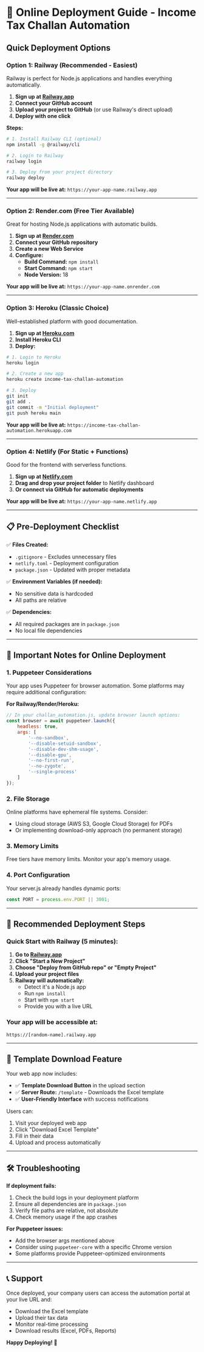 # 🚀 Online Deployment Guide - Income Tax Challan Automation

## Quick Deployment Options

### Option 1: Railway (Recommended - Easiest)
Railway is perfect for Node.js applications and handles everything automatically.

1. **Sign up at [Railway.app](https://railway.app)**
2. **Connect your GitHub account**
3. **Upload your project to GitHub** (or use Railway's direct upload)
4. **Deploy with one click**

**Steps:**
```bash
# 1. Install Railway CLI (optional)
npm install -g @railway/cli

# 2. Login to Railway
railway login

# 3. Deploy from your project directory
railway deploy
```

**Your app will be live at:** `https://your-app-name.railway.app`

---

### Option 2: Render.com (Free Tier Available)
Great for hosting Node.js applications with automatic builds.

1. **Sign up at [Render.com](https://render.com)**
2. **Connect your GitHub repository**
3. **Create a new Web Service**
4. **Configure:**
   - **Build Command:** `npm install`
   - **Start Command:** `npm start`
   - **Node Version:** 18

**Your app will be live at:** `https://your-app-name.onrender.com`

---

### Option 3: Heroku (Classic Choice)
Well-established platform with good documentation.

1. **Sign up at [Heroku.com](https://heroku.com)**
2. **Install Heroku CLI**
3. **Deploy:**

```bash
# 1. Login to Heroku
heroku login

# 2. Create a new app
heroku create income-tax-challan-automation

# 3. Deploy
git init
git add .
git commit -m "Initial deployment"
git push heroku main
```

**Your app will be live at:** `https://income-tax-challan-automation.herokuapp.com`

---

### Option 4: Netlify (For Static + Functions)
Good for the frontend with serverless functions.

1. **Sign up at [Netlify.com](https://netlify.com)**
2. **Drag and drop your project folder** to Netlify dashboard
3. **Or connect via GitHub for automatic deployments**

**Your app will be live at:** `https://your-app-name.netlify.app`

---

## 📋 Pre-Deployment Checklist

✅ **Files Created:**
- `.gitignore` - Excludes unnecessary files
- `netlify.toml` - Deployment configuration
- `package.json` - Updated with proper metadata

✅ **Environment Variables (if needed):**
- No sensitive data is hardcoded
- All paths are relative

✅ **Dependencies:**
- All required packages are in `package.json`
- No local file dependencies

---

## 🔧 Important Notes for Online Deployment

### 1. **Puppeteer Considerations**
Your app uses Puppeteer for browser automation. Some platforms may require additional configuration:

**For Railway/Render/Heroku:**
```javascript
// In your challan_automation.js, update browser launch options:
const browser = await puppeteer.launch({
    headless: true,
    args: [
        '--no-sandbox',
        '--disable-setuid-sandbox',
        '--disable-dev-shm-usage',
        '--disable-gpu',
        '--no-first-run',
        '--no-zygote',
        '--single-process'
    ]
});
```

### 2. **File Storage**
Online platforms have ephemeral file systems. Consider:
- Using cloud storage (AWS S3, Google Cloud Storage) for PDFs
- Or implementing download-only approach (no permanent storage)

### 3. **Memory Limits**
Free tiers have memory limits. Monitor your app's memory usage.

### 4. **Port Configuration**
Your server.js already handles dynamic ports:
```javascript
const PORT = process.env.PORT || 3001;
```

---

## 🎯 Recommended Deployment Steps

### **Quick Start with Railway (5 minutes):**

1. **Go to [Railway.app](https://railway.app)**
2. **Click "Start a New Project"**
3. **Choose "Deploy from GitHub repo" or "Empty Project"**
4. **Upload your project files**
5. **Railway will automatically:**
   - Detect it's a Node.js app
   - Run `npm install`
   - Start with `npm start`
   - Provide you with a live URL

### **Your app will be accessible at:**
`https://[random-name].railway.app`

---

## 🔗 Template Download Feature

Your web app now includes:
- ✅ **Template Download Button** in the upload section
- ✅ **Server Route:** `/template` - Downloads the Excel template
- ✅ **User-Friendly Interface** with success notifications

Users can:
1. Visit your deployed web app
2. Click "Download Excel Template"
3. Fill in their data
4. Upload and process automatically

---

## 🛠️ Troubleshooting

**If deployment fails:**
1. Check the build logs in your deployment platform
2. Ensure all dependencies are in `package.json`
3. Verify file paths are relative, not absolute
4. Check memory usage if the app crashes

**For Puppeteer issues:**
- Add the browser args mentioned above
- Consider using `puppeteer-core` with a specific Chrome version
- Some platforms provide Puppeteer-optimized environments

---

## 📞 Support

Once deployed, your company users can access the automation portal at your live URL and:
- Download the Excel template
- Upload their tax data
- Monitor real-time processing
- Download results (Excel, PDFs, Reports)

**Happy Deploying! 🚀**
